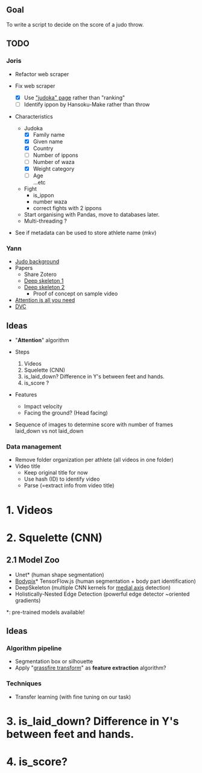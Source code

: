 ## Goal
To write a script to decide on the score of a judo throw.

## TODO

### Joris
- Refactor web scraper
- Fix web scraper
    - [x] Use ["judoka" page](https://www.ijf.org/judoka) rather than "ranking"
    - [ ] Identify ippon by Hansoku-Make rather than throw
- Characteristics
    - Judoka
        - [x] Family name
        - [x] Given name
        - [x] Country
        - [ ] Number of ippons
        - [ ] Number of waza
        - [x] Weight category
        - [ ] Age\
        ...etc
    - Fight
        - is_ippon
        - number waza
        - correct fights with 2 ippons
    - Start organising with Pandas, move to databases later.
    - Multi-threading ?

- See if metadata can be used to store athlete name (mkv)

### Yann
- [Judo background](https://www.youtube.com/watch?v=pgfKasoI5yc&ab_channel=Judo)
- Papers
    - Share Zotero
    - [Deep skeleton 1](https://arxiv.org/pdf/1609.03659.pdf)
    - [Deep skeleton 2](https://openaccess.thecvf.com/content_ICCV_2017/papers/Lee_Ensemble_Deep_Learning_ICCV_2017_paper.pdf)
        - Proof of concept on sample video 
- [Attention is all you need](https://arxiv.org/pdf/1706.03762.pdf)
- [DVC](https://dvc.org/)

## Ideas

- "**Attention**" algorithm
- Steps
    1. Videos
    2. Squelette (CNN)
    3. is_laid_down? Difference in Y's between feet and hands.
    4. is_score ?

- Features
    - Impact velocity
    - Facing the ground? (Head facing)

- Sequence of images to determine score with number of frames laid_down vs not laid_down

### Data management

- Remove folder organization per athlete (all videos in one folder)
- Video title
    - Keep original title for now
    - Use hash (ID) to identify video
    - Parse (=extract info from video title)


# 1. Videos
# 2. Squelette (CNN)
##    2.1 Model Zoo
- Unet* (human shape segmentation)
- [Bodypix](https://blog.tensorflow.org/2019/11/updated-bodypix-2.html)* TensorFlow.js (human segmentation + body part identification)
- DeepSkeleton (multiple CNN kernels for [medial axis](https://www.wikiwand.com/en/Medial_axis) detection)
- Holistically-Nested Edge Detection (powerful edge detector ~oriented gradients)

\*: pre-trained models available!

## Ideas
### Algorithm pipeline
- Segmentation box or silhouette
- Apply "[grassfire transform](https://www.wikiwand.com/en/Grassfire_transform)" as **feature extraction** algorithm?


### Techniques
- Transfer learning (with fine tuning on our task)

# 3. is_laid_down? Difference in Y's between feet and hands.
# 4. is_score?
